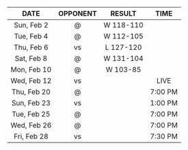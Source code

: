|    DATE     |        OPPONENT         |  RESULT   |  TIME   |
|:-----------:|:-----------------------:|:---------:|:-------:|
| Sun, Feb 2  |     @ [](/r/sixers)     | W 118-110 |         |
| Tue, Feb 4  | @ [](/r/clevelandcavs)  | W 112-105 |         |
| Thu, Feb 6  |   vs [](/r/mavericks)   | L 127-120 |         |
| Sat, Feb 8  |    @ [](/r/nyknicks)    | W 131-104 |         |
| Mon, Feb 10 |      @ [](/r/heat)      | W 103-85  |         |
| Wed, Feb 12 |   vs [](/r/nbaspurs)    |           |  LIVE   |
| Thu, Feb 20 |     @ [](/r/sixers)     |           | 7:00 PM |
| Sun, Feb 23 |   vs [](/r/nyknicks)    |           | 1:00 PM |
| Tue, Feb 25 | @ [](/r/torontoraptors) |           | 7:00 PM |
| Wed, Feb 26 | @ [](/r/detroitpistons) |           | 7:00 PM |
| Fri, Feb 28 | vs [](/r/clevelandcavs) |           | 7:30 PM |